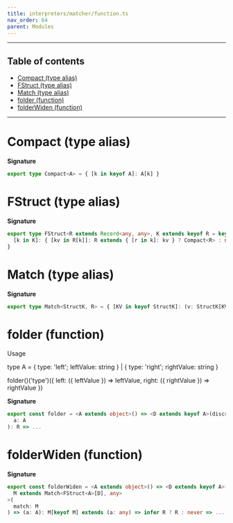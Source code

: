 ```yaml
---
title: interpreters/matcher/function.ts
nav_order: 64
parent: Modules
---
```


---

<h2 class="text-delta">Table of contents</h2>

- [Compact (type alias)](#compact-type-alias)
- [FStruct (type alias)](#fstruct-type-alias)
- [Match (type alias)](#match-type-alias)
- [folder (function)](#folder-function)
- [folderWiden (function)](#folderwiden-function)

---

# Compact (type alias)

**Signature**

```ts
export type Compact<A> = { [k in keyof A]: A[k] }
```

# FStruct (type alias)

**Signature**

```ts
export type FStruct<R extends Record<any, any>, K extends keyof R = keyof R> = {
  [k in K]: { [kv in R[k]]: R extends { [r in k]: kv } ? Compact<R> : never }
}
```

# Match (type alias)

**Signature**

```ts
export type Match<StructK, R> = { [KV in keyof StructK]: (v: StructK[KV]) => R }
```

# folder (function)

Usage

type A = { type: 'left'; leftValue: string } | { type: 'right'; rightValue: string }

folder<A>()('type')<string>({
left: ({ leftValue }) => leftValue,
right: ({ rightValue }) => rightValue
})

**Signature**

```ts
export const folder = <A extends object>() => <D extends keyof A>(discr: D) => <R>(match: Match<FStruct<A>[D], R>) => (
  a: A
): R => ...
```

# folderWiden (function)

**Signature**

```ts
export const folderWiden = <A extends object>() => <D extends keyof A>(discr: D) => <
  M extends Match<FStruct<A>[D], any>
>(
  match: M
) => (a: A): M[keyof M] extends (a: any) => infer R ? R : never => ...
```
